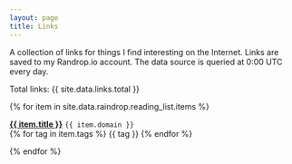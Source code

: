 ```yaml
---
layout: page
title: Links
---
```


A collection of links for things I find interesting on the Internet. Links are saved to my Randrop.io account. The data source is queried at 0:00 UTC every day.

<p class="text-center">
Total links: {{ site.data.links.total }}
</p>

{% for item in site.data.raindrop.reading_list.items %}
<p class="py-3 my-0 border-bottom" data-raindrop-item-id="{{ item.id }}" id="{{ item.id }}">
  <strong><a href="{{ item.url }}" target="_blank">{{ item.title }}</a></strong> <code class="text-small text-muted">{{ item.domain }}</code><br />
  {% for tag in item.tags %}
  <span class="badge rounded-pill bg-light text-dark">{{ tag }}</span>
  {% endfor %}
</p>
{% endfor %}